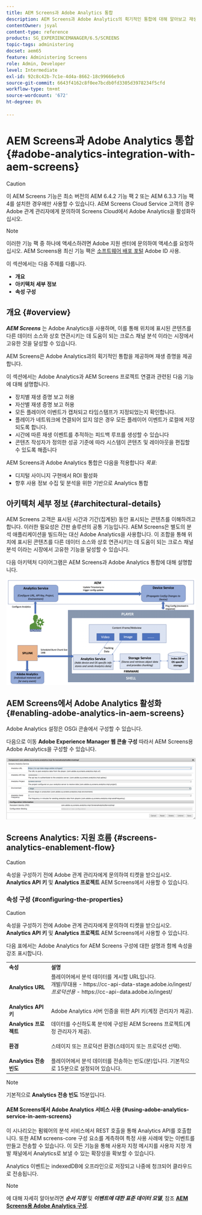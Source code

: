 ```yaml
---
title: AEM Screens과 Adobe Analytics 통합
description: AEM Screens과 Adobe Analytics의 획기적인 통합에 대해 알아보고 재생 증명을 제공합니다.
contentOwner: jsyal
content-type: reference
products: SG_EXPERIENCEMANAGER/6.5/SCREENS
topic-tags: administering
docset: aem65
feature: Administering Screens
role: Admin, Developer
level: Intermediate
exl-id: 92c8c42b-7c1e-4d4a-8662-18c99666e9c6
source-git-commit: 6643f4162c8f0ee7bcdb0fd3305d3978234f5cfd
workflow-type: tm+mt
source-wordcount: '672'
ht-degree: 0%

---
```


# AEM Screens과 Adobe Analytics 통합 {#adobe-analytics-integration-with-aem-screens}

>[!CAUTION]
>
>이 AEM Screens 기능은 최소 버전의 AEM 6.4.2 기능 팩 2 또는 AEM 6.3.3 기능 팩 4를 설치한 경우에만 사용할 수 있습니다. AEM Screens Cloud Service 고객의 경우 Adobe 관계 관리자에게 문의하여 Screens Cloud에서 Adobe Analytics을 활성화하십시오.

>[!NOTE]
>
>이러한 기능 팩 중 하나에 액세스하려면 Adobe 지원 센터에 문의하여 액세스를 요청하십시오. AEM Screens용 최신 기능 팩은 [소프트웨어 배포 포털](https://experience.adobe.com/#/downloads/content/software-distribution/en/aem.html) Adobe ID 사용.

이 섹션에서는 다음 주제를 다룹니다.

* **개요**
* **아키텍처 세부 정보**
* **속성 구성**

## 개요 {#overview}

***AEM Screens*** 는 Adobe Analytics을 사용하며, 이를 통해 위치에 표시된 콘텐츠를 다른 데이터 소스와 상호 연관시키는 데 도움이 되는 크로스 채널 분석 이라는 시장에서 고유한 것을 달성할 수 있습니다.

AEM Screens은 Adobe Analytics과의 획기적인 통합을 제공하며 재생 증명을 제공합니다.

이 섹션에서는 Adobe Analytics과 AEM Screens 프로젝트 연결과 관련된 다음 기능에 대해 설명합니다.

* 장치별 재생 증명 보고 허용
* 자산별 재생 증명 보고 허용
* 모든 플레이어 이벤트가 캡처되고 타임스탬프가 지정되었는지 확인합니다.
* 플레이가 네트워크에 연결되어 있지 않은 경우 모든 플레이어 이벤트가 로컬에 저장되도록 합니다.
* 시간에 따른 재생 이벤트를 추적하는 피드백 루프를 생성할 수 있습니다
* 콘텐츠 작성자가 정의한 성공 기준에 따라 시스템이 콘텐츠 및 레이아웃을 편집할 수 있도록 해줍니다

AEM Screens과 Adobe Analytics 통합은 다음을 적용합니다 *목표*:

* 디지털 사이니지 구현에서 ROI 활성화
* 향후 사용 정보 수집 및 분석을 위한 기반으로 Analytics 통합

## 아키텍처 세부 정보 {#architectural-details}

AEM Screens 고객은 표시된 시간과 기간(집계된) 동안 표시되는 콘텐츠를 이해하려고 합니다. 이러한 필요성은 간판 솔루션의 공통 기능입니다. AEM Screens은 별도의 분석 애플리케이션을 빌드하는 대신 Adobe Analytics을 사용합니다. 이 조합을 통해 위치에 표시된 콘텐츠를 다른 데이터 소스와 상호 연관시키는 데 도움이 되는 크로스 채널 분석 이라는 시장에서 고유한 기능을 달성할 수 있습니다.

다음 아키텍처 다이어그램은 AEM Screens과 Adobe Analytics 통합에 대해 설명합니다.

![screen_shot_2018-09-12at85611am](assets/screen_shot_2018-09-12at85611am.png)

## AEM Screens에서 Adobe Analytics 활성화 {#enabling-adobe-analytics-in-aem-screens}

Adobe Analytics 설정은 OSGi 콘솔에서 구성할 수 있습니다.

다음으로 이동 **Adobe Experience Manager 웹 콘솔 구성** 따라서 AEM Screens용 Adobe Analytics을 구성할 수 있습니다.

![screen_shot_2018-09-04at25550pm](assets/screen_shot_2018-09-04at25550pm.png)

## Screens Analytics: 지원 흐름 {#screens-analytics-enablement-flow}

>[!CAUTION]
>
>속성을 구성하기 전에 Adobe 관계 관리자에게 문의하여 티켓을 받으십시오. **Analytics API 키** 및 **Analytics 프로젝트** AEM Screens에서 사용할 수 있습니다.

### 속성 구성 {#configuring-the-properties}

>[!CAUTION]
>
>속성을 구성하기 전에 Adobe 관계 관리자에게 문의하여 티켓을 받으십시오. **Analytics API 키** 및 **Analytics 프로젝트** AEM Screens에서 사용할 수 있습니다.

다음 표에서는 Adobe Analytics for AEM Screens 구성에 대한 설명과 함께 속성을 강조 표시합니다.

<table>
 <tbody>
  <tr>
   <td><strong>속성</strong></td>
   <td><strong>설명</strong></td>
  </tr>
  <tr>
   <td><strong>Analytics URL</strong></td>
   <td>플레이어에서 분석 데이터를 게시할 URL입니다. <br>
   개발/무대용</em> - https://cc-api-data-stage.adobe.io/ingest/<br /> <em>프로덕션용</em> - https://cc-api-data.adobe.io/ingest/<br /> <br /></td>
  </tr>
  <tr>
   <td><strong>Analytics API 키</strong></td>
   <td>Adobe Analytics 서버 인증을 위한 API 키(계정 관리자가 제공).</td>
  </tr>
  <tr>
   <td><strong>Analytics 프로젝트</strong></td>
   <td>데이터를 수신하도록 분석에 구성된 AEM Screens 프로젝트(계정 관리자가 제공).</td>
  </tr>
  <tr>
   <td><strong>환경</strong></td>
   <td><p>스테이지 또는 프로덕션 환경(스테이지 또는 프로덕션 선택).</p></td>
  </tr>
  <tr>
   <td><strong>Analytics 전송 빈도</strong></td>
   <td>플레이어에서 분석 데이터를 전송하는 빈도(분)입니다. 기본적으로 15분으로 설정되어 있습니다.</td>
  </tr>
 </tbody>
</table>

>[!NOTE]
>
>기본적으로 **Analytics 전송 빈도** 15분입니다.

#### AEM Screens에서 Adobe Analytics 서비스 사용 {#using-adobe-analytics-service-in-aem-screens}

이 시나리오는 펌웨어의 분석 서비스에서 REST 호출을 통해 Analytics API를 호출합니다. 또한 AEM screens-core 구성 요소를 계측하여 특정 사용 사례에 맞는 이벤트를 만들고 전송할 수 있습니다. 이 모든 기능을 통해 사용자 지정 메시지를 사용자 지정 개발 채널에서 Analytics로 보낼 수 있는 확장성을 확보할 수 있습니다.

Analytics 이벤트는 indexedDB에 오프라인으로 저장되고 나중에 청크되어 클라우드로 전송됩니다.

>[!NOTE]
>
>에 대해 자세히 알아보려면 ***순서 지정*** 및 ***이벤트에 대한 표준 데이터 모델***, 참조 **[AEM Screens용 Adobe Analytics 구성](configuring-adobe-analytics-aem-screens.md)**.
